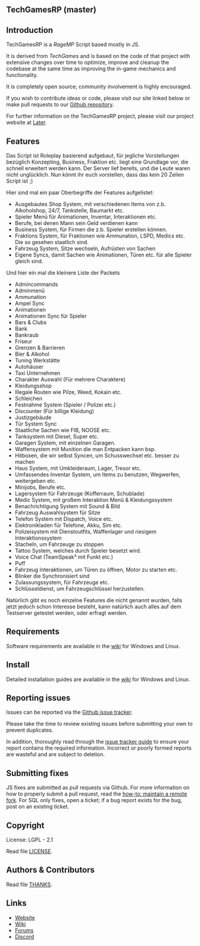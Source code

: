 ## TechGamesRP (master)

## Introduction

TechGamesRP is a _RageMP_ Script based mostly in JS.

It is derived from _TechGames_ and is based on the code of that project with extensive changes over time to optimize,
improve and cleanup the codebase at the same time as improving the in-game mechanics and functionality.

It is completely open source; community involvement is highly encouraged.

If you wish to contribute ideas or code, please visit our site linked below or
make pull requests to our [Github repository](https://github.com/Setraxis/TechGamesRP/pulls).

For further information on the TechGamesRP project, please visit our project
website at [Later](#).

## Features

Das Script ist Roleplay basierend aufgebaut, für jegliche Vorstellungen bezüglich Konzepting, Business, Fraktion etc. liegt eine Grundlage vor, die schnell erweitert werden kann.
Der Server lief bereits, und die Leute waren nicht unglücklich. Nun könnt ihr euch vorstellen, dass das kein 20 Zeilen Script ist ;)

Hier sind mal ein paar Oberbegriffe der Features aufgelistet:

- Ausgebautes Shop System, mit verschiedenen Items von z.b. Alkoholshop, 24/7, Tankstelle, Baumarkt etc.
- Spieler Menü für Animationen, Inventar, Interaktionen etc.
- Berufe, bei denen Mann sein Geld verdienen kann
- Business System, für Firmen die z.b. Spieler erstellen können.
- Fraktions System, für Fraktionen wie Ammunation, LSPD, Medics etc. Die so gesehen staatlich sind.
- Fahrzeug System, Sitze wechseln, Aufrüsten von Sachen
- Eigene Syncs, damit Sachen wie Animationen, Türen etc. für alle Spieler gleich sind.

Und hier ein mal die kleinere Liste der Packets

- Admincommands
- Adminmenü
- Ammunation
- Ampel Sync
- Animationen
- Animationen Sync für Spieler
- Bars & Clubs
- Bank
- Bankraub
- Friseur
- Grenzen & Barrieren
- Bier & Alkohol
- Tuning Werkstätte
- Autohäuser
- Taxi Unternehmen
- Charakter Auswahl (Für mehrere Charaktere)
- Kleidungsshop
- Illegale Routen wie Pilze, Weed, Kokain etc.
- Schleichen
- Festnahme System (Spieler / Polizei etc.)
- Discounter (Für billige Kleidung)
- Justizgebäude
- Tür System Sync
- Staatliche Sachen wie FIB, NOOSE etc.
- Tanksystem mit Diesel, Super etc.
- Garagen System, mit einzelnen Garagen.
- Waffensystem mit Munition die man Entpacken kann bsp.
- Hitboxen, die wir selbst Syncen, um Schusswechsel etc. besser zu machen
- Haus System, mit Umkleideraum, Lager, Tresor etc.
- Umfassendes Inventar System, um Items zu benutzen, Wegwerfen, weitergeben etc.
- Minijobs, Berufe etc.
- Lagersystem für Fahrzeuge (Kofferraum, Schublade)
- Medic System, mit großem Interaktion Menü & Kleidungssystem
- Benachrichtigung System mit Sound & Bild
- Fahrzeug Auswahlsystem für Sitze
- Telefon System mit Dispatch, Voice etc.
- Elektronikladen für Telefone, Akku, Sim etc.
- Polizeisystem mit Dienstoutfits, Waffenlager und riesigem Interaktionssystem
- Stacheln, um Fahrzeuge zu stoppen
- Tattoo System, welches durch Spieler besetzt wird.
- Voice Chat (TeamSpeak³ mit Funkt etc.)
- Puff
- Fahrzeug Interaktionen, um Türen zu öffnen, Motor zu starten etc.
- Blinker die Synchronisiert sind
- Zulassungssystem, für Fahrzeuge etc.
- Schlüsseldienst, um Fahrzeugschlüssel herzustellen.

Natürlich gibt es noch einzelne Features die nicht genannt wurden, falls jetzt jedoch schon Interesse besteht,
kann natürlich auch alles auf dem Testserver getestet werden, oder erfragt werden.

## Requirements

Software requirements are available in the [wiki](#) for
Windows and Linux.

## Install

Detailed installation guides are available in the [wiki](#) for
Windows and Linux.

## Reporting issues

Issues can be reported via the [Github issue tracker](https://github.com/Setraxis/TechGamesRP/labels/Branch-master).

Please take the time to review existing issues before submitting your own to
prevent duplicates.

In addition, thoroughly read through the [issue tracker guide](#) to ensure
your report contains the required information. Incorrect or poorly formed
reports are wasteful and are subject to deletion.

## Submitting fixes

JS fixes are submitted as pull requests via Github. For more information on how to
properly submit a pull request, read the [how-to: maintain a remote fork](#).
For SQL only fixes, open a ticket; if a bug report exists for the bug, post on an existing ticket.

## Copyright

License: LGPL - 2.1

Read file [LICENSE](LICENSE).

## Authors &amp; Contributors

Read file [THANKS](THANKS).

## Links

- [Website](#)
- [Wiki](#)
- [Forums](#)
- [Discord](https://discord.gg/VzJnZtx)
